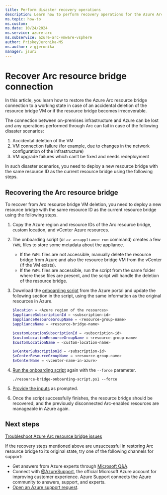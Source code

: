 ```yaml
---
title: Perform disaster recovery operations
description: Learn how to perform recovery operations for the Azure Arc resource bridge VM in Azure Arc-enabled VMware vSphere disaster scenarios.
ms.topic: how-to 
ms.custom:
ms.date: 10/24/2024
ms.service: azure-arc
ms.subservice: azure-arc-vmware-vsphere
author: PriskeyJeronika-MS
ms.author: v-gjeronika
manager: jsuri
---
```


# Recover Arc resource bridge connection

In this article, you learn how to restore the Azure Arc resource bridge connection to a working state in case of an accidental deletion of the resource bridge VM or if the resource bridge becomes irrecoverable.

The connection between on-premises infrastructure and Azure can be lost and any operations performed through Arc can fail in case of the following disaster scenarios:
1. Accidental deletion of the VM
2. VM connection failure (for example, due to changes in the network configuration of the infrastructure)
3. VM upgrade failures which can’t be fixed and needs redeployment

In such disaster scenarios, you need to deploy a new resource bridge with the same resource ID as the current resource bridge using the following steps.

## Recovering the Arc resource bridge

To recover from Arc resource bridge VM deletion, you need to deploy a new resource bridge with the same resource ID as the current resource bridge using the following steps.

1. Copy the Azure region and resource IDs of the Arc resource bridge, custom location, and vCenter Azure resources.

2. The onboarding script (or `az arcappliance run` command) creates a few `YAML` files to store some metadata about the appliance.
    - If the `YAML` files are not accessible, manually delete the resource bridge from Azure and also the resource bridge VM from the vCenter (if the VM exists).
    - If the `YAML` files are accessible, run the script from the same folder where these files are present, and the script will handle the deletion of the resource bridge.

3. Download the [onboarding script](../vmware-vsphere/quick-start-connect-vcenter-to-arc-using-script.md#download-the-onboarding-script) from the Azure portal and update the following section in the script, using the same information as the original resources in Azure.

    ```powershell
    $location = <Azure region of the resources>
    $applianceSubscriptionId = <subscription-id>
    $applianceResourceGroupName = <resource-group-name>
    $applianceName = <resource-bridge-name>
    
    $customLocationSubscriptionId = <subscription-id>
    $customLocationResourceGroupName = <resource-group-name>
    $customLocationName = <custom-location-name>
    
    $vCenterSubscriptionId = <subscription-id>
    $vCenterResourceGroupName = <resource-group-name>
    $vCenterName = <vcenter-name-in-azure>
    ```

4. [Run the onboarding script](../vmware-vsphere/quick-start-connect-vcenter-to-arc-using-script.md#run-the-script) again with the `--force` parameter.

    ``` powershell-interactive
    ./resource-bridge-onboarding-script.ps1 --force
    ```

5. [Provide the inputs](../vmware-vsphere/quick-start-connect-vcenter-to-arc-using-script.md#inputs-for-the-script) as prompted.

6. Once the script successfully finishes, the resource bridge should be recovered, and the previously disconnected Arc-enabled resources are manageable in Azure again.

## Next steps

[Troubleshoot Azure Arc resource bridge issues](../resource-bridge/troubleshoot-resource-bridge.md)

If the recovery steps mentioned above are unsuccessful in restoring Arc resource bridge to its original state, try one of the following channels for support:

- Get answers from Azure experts through [Microsoft Q&A](/answers/topics/azure-arc.html).
- Connect with [@AzureSupport](https://x.com/azuresupport), the official Microsoft Azure account for improving customer experience. Azure Support connects the Azure community to answers, support, and experts.
- [Open an Azure support request](../../azure-portal/supportability/how-to-create-azure-support-request.md).
